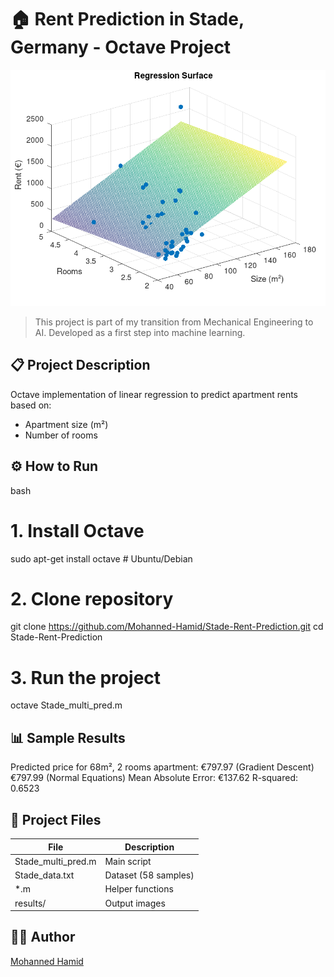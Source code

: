 # 🏠 Rent Prediction in Stade, Germany - Octave Project

![Regression Surface](results/regression_surface.png)

> This project is part of my transition from Mechanical Engineering to AI. 
> Developed as a first step into machine learning.

## 📋 Project Description
Octave implementation of linear regression to predict apartment rents based on:
- Apartment size (m²)
- Number of rooms

## ⚙️ How to Run
bash
# 1. Install Octave
sudo apt-get install octave  # Ubuntu/Debian

# 2. Clone repository
git clone https://github.com/Mohanned-Hamid/Stade-Rent-Prediction.git
cd Stade-Rent-Prediction

# 3. Run the project
octave Stade_multi_pred.m


## 📊 Sample Results

Predicted price for 68m², 2 rooms apartment:
  €797.97 (Gradient Descent)
  €797.99 (Normal Equations)
Mean Absolute Error: €137.62
R-squared: 0.6523


## 📂 Project Files
| File               |Description           |
|--------------------|----------------------|
| Stade_multi_pred.m | Main script          |
| Stade_data.txt     | Dataset (58 samples) |
| *.m                | Helper functions     |
| results/           | Output images        |

## 👨‍💻 Author
[Mohanned Hamid](https://www.linkedin.com/in/mohanned-hamid)
